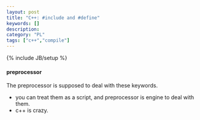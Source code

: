 ```yaml
---
layout: post
title: "C++: #include and #define"
keywords: []
description: 
category: "PL"
tags: ["c++","compile"]
---
```

{% include JB/setup %}


#### preprocessor
The preprocessor is supposed to deal with these keywords.
- you can treat them as a script, and preprocessor is engine to deal with them.
- c++ is crazy.
